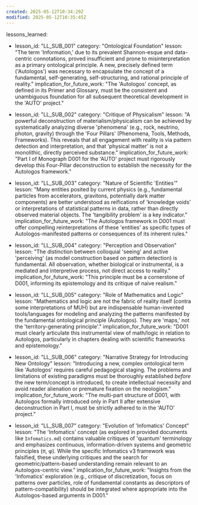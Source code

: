 ```yaml
---
created: 2025-05-12T10:34:29Z
modified: 2025-05-12T10:35:45Z
---
```

lessons_learned:
  - lesson_id: "LL_SUB_001"
    category: "Ontological Foundation"
    lesson: "The term 'Information,' due to its prevalent Shannon-esque and data-centric connotations, proved insufficient and prone to misinterpretation as a primary ontological principle. A new, precisely defined term ('Autologos') was necessary to encapsulate the concept of a fundamental, self-generating, self-structuring, and rational principle of reality."
    implication_for_future_work: "The 'Autologos' concept, as defined in its Primer and Glossary, must be the consistent and unambiguous foundation for all subsequent theoretical development in the 'AUTO' project."

  - lesson_id: "LL_SUB_002"
    category: "Critique of Physicalism"
    lesson: "A powerful deconstruction of materialism/physicalism can be achieved by systematically analyzing diverse 'phenomena' (e.g., rock, neutrino, photon, gravity) through the 'Four Pillars' (Phenomena, Tools, Methods, Frameworks). This reveals that all engagement with reality is via pattern detection and interpretation, and that 'physical matter' is not a monolithic, directly perceived substance."
    implication_for_future_work: "Part I of Monograph D001 for the 'AUTO' project must rigorously develop this Four-Pillar deconstruction to establish the necessity for the Autologos framework."

  - lesson_id: "LL_SUB_003"
    category: "Nature of Scientific 'Entities'"
    lesson: "Many entities posited by current physics (e.g., fundamental particles from accelerators, gravitons, potentially dark matter components) are better understood as reifications of 'knowledge voids' or interpretations of statistical patterns in data, rather than directly observed material objects. The 'tangibility problem' is a key indicator."
    implication_for_future_work: "The Autologos framework in D001 must offer compelling reinterpretations of these 'entities' as specific types of Autologos-manifested patterns or consequences of its inherent rules."

  - lesson_id: "LL_SUB_004"
    category: "Perception and Observation"
    lesson: "The distinction between colloquial 'seeing' and active 'perceiving' (as model construction based on pattern detection) is fundamental. All observation, whether biological or instrumental, is a mediated and interpretive process, not direct access to reality."
    implication_for_future_work: "This principle must be a cornerstone of D001, informing its epistemology and its critique of naive realism."

  - lesson_id: "LL_SUB_005"
    category: "Role of Mathematics and Logic"
    lesson: "Mathematics and logic are not the fabric of reality itself (contra some interpretations of MUH) but are indispensable human-invented tools/languages for modeling and analyzing the patterns manifested by the fundamental ontological principle (Autologos). They are 'maps,' not the 'territory-generating principle'."
    implication_for_future_work: "D001 must clearly articulate this instrumental view of math/logic in relation to Autologos, particularly in chapters dealing with scientific frameworks and epistemology."

  - lesson_id: "LL_SUB_006"
    category: "Narrative Strategy for Introducing New Ontology"
    lesson: "Introducing a new, complex ontological term like 'Autologos' requires careful pedagogical staging. The problems and limitations of existing paradigms must be thoroughly established *before* the new term/concept is introduced, to create intellectual necessity and avoid reader alienation or premature fixation on the neologism."
    implication_for_future_work: "The multi-part structure of D001, with Autologos formally introduced only in Part II after extensive deconstruction in Part I, must be strictly adhered to in the 'AUTO' project."

  - lesson_id: "LL_SUB_007"
    category: "Evolution of 'Infomatics' Concept"
    lesson: "The 'Infomatics' concept (as explored in provided documents like `Infomatics.md`) contains valuable critiques of 'quantum' terminology and emphasizes continuous, information-driven systems and geometric principles (π, φ). While the specific Infomatics v3 framework was falsified, these underlying critiques and the search for geometric/pattern-based understanding remain relevant to an Autologos-centric view."
    implication_for_future_work: "Insights from the 'Infomatics' exploration (e.g., critique of discretization, focus on patterns over particles, role of fundamental constants as descriptors of pattern-compatibility) should be integrated where appropriate into the Autologos-based arguments in D001."